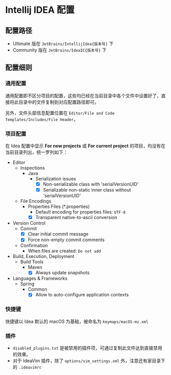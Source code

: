 # Intellij IDEA 配置

## 配置路径

* Ultimate 版在 `JetBrains/IntellijIdea{版本号}` 下
* Community 版在 `JetBrains/IdeaIC{版本号}` 下

## 配置细则

### 通用配置

通用配置即不区分项目的配置，这些均已经在当前目录中各个文件中设置好了，直接将此目录中的文件复制到对应配置路径即可。

另外，文件头部信息配置位置在 `Editor/File and Code Templates/Includes/File Header`。

### 项目配置

在 Idea 配置中显示 **For new projects** 或 **For current project** 的项目，均没有在当前目录列出，统一罗列如下：

* Editor
  * Inspections
    * Java
      * Serialization issues
        * [x] Non-serializable class with 'serialVersionUID'
        * [x] Serializable non-static inner class without 'serialVersionUID'
  * File Encodings
    * Properties Files (*.properties)
      * Default encoding for properties files: `UTF-8`
      * [x] Transparent native-to-ascii conversion
* Version Control
  * Commit
    * [x] Clear initial commit message
    * [x] Force non-empty commit comments
  * Confirmation
    * When files are created: `Do not add`
* Build, Execution, Deployment
  * Build Tools
    * Maven
      * [x] Always update snapshots
* Languages & Frameworks
  * Spring
    * Common
      * [x] Allow to auto-configure application contexts

### 快捷键

快捷键以 Idea 默认的 macOS 为基础，被命名为 `keymaps/macOS-mz.xml`

### 插件

+ `disabled_plugins.txt` 是被禁用的插件项，可通过复制此文件达到直接禁用的效果。
+ 对于 IdeaVim 插件，除了 `options/vim_settings.xml` 外，注意还有家目录下的 `.ideavimrc`
